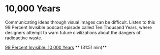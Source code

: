 # 10,000 Years

Communicating ideas through visual images can be difficult. Listen to this 99 Percent Invisible podcast episode called Ten Thousand Years, where designers attempt to warn future civilizations about the dangers of radioactive waste. 
  
[99 Percent Invisible: 10,000 Years](http://99percentinvisible.org/episode/ten-thousand-years/) ** (31:51 min)**